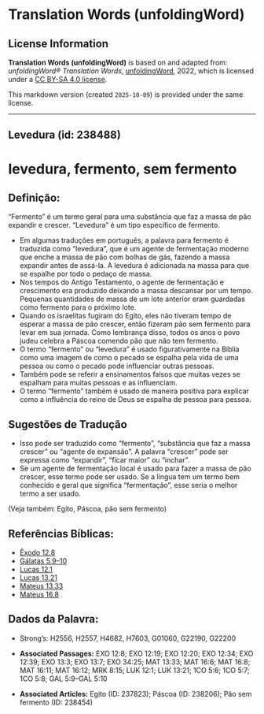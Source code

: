 # Translation Words (unfoldingWord)

## License Information

**Translation Words (unfoldingWord)** is based on and adapted from: _unfoldingWord® Translation Words_, [unfoldingWord](https://unfoldingword.org/utw), 2022, which is licensed under a [CC BY-SA 4.0 license](https://creativecommons.org/licenses/by-sa/4.0/legalcode.en).

This markdown version (created `2025-10-09`) is provided under the same license.



--------------------------------

## Levedura (id: 238488)

levedura, fermento, sem fermento
================================

Definição:
----------

“Fermento” é um termo geral para uma substância que faz a massa de pão expandir e crescer. “Levedura” é um tipo específico de fermento.

* Em algumas traduções em português, a palavra para fermento é traduzida como “levedura”, que é um agente de fermentação moderno que enche a massa de pão com bolhas de gás, fazendo a massa expandir antes de assá\-la. A levedura é adicionada na massa para que se espalhe por todo o pedaço de massa.
* Nos tempos do Antigo Testamento, o agente de fermentação e crescimento era produzido deixando a massa descansar por um tempo. Pequenas quantidades de massa de um lote anterior eram guardadas como fermento para o próximo lote.
* Quando os israelitas fugiram do Egito, eles não tiveram tempo de esperar a massa de pão crescer, então fizeram pão sem fermento para levar em sua jornada. Como lembrança disso, todos os anos o povo judeu celebra a Páscoa comendo pão que não tem fermento.
* O termo “fermento” ou “levedura” é usado figurativamente na Bíblia como uma imagem de como o pecado se espalha pela vida de uma pessoa ou como o pecado pode influenciar outras pessoas.
* Também pode se referir a ensinamentos falsos que muitas vezes se espalham para muitas pessoas e as influenciam.
* O termo “fermento” também é usado de maneira positiva para explicar como a influência do reino de Deus se espalha de pessoa para pessoa.

Sugestões de Tradução
---------------------

* Isso pode ser traduzido como “fermento”, “substância que faz a massa crescer” ou “agente de expansão”. A palavra “crescer” pode ser expressa como “expandir”, “ficar maior” ou “inchar”.
* Se um agente de fermentação local é usado para fazer a massa de pão crescer, esse termo pode ser usado. Se a língua tem um termo bem conhecido e geral que significa “fermentação”, esse seria o melhor termo a ser usado.

(Veja também: Egito, Páscoa, pão sem fermento)

Referências Bíblicas:
---------------------

* [Êxodo 12\.8](https://ref.ly/Exod12:8)
* [Gálatas 5\.9–10](https://ref.ly/Gal5:9-Gal5:10)
* [Lucas 12\.1](https://ref.ly/Luke12:1)
* [Lucas 13\.21](https://ref.ly/Luke13:21)
* [Mateus 13\.33](https://ref.ly/Matt13:33)
* [Mateus 16\.8](https://ref.ly/Matt16:8)

Dados da Palavra:
-----------------

* Strong’s: H2556, H2557, H4682, H7603, G01060, G22190, G22200

* **Associated Passages:** EXO 12:8; EXO 12:19; EXO 12:20; EXO 12:34; EXO 12:39; EXO 13:3; EXO 13:7; EXO 34:25; MAT 13:33; MAT 16:6; MAT 16:8; MAT 16:11; MAT 16:12; MRK 8:15; LUK 12:1; LUK 13:21; 1CO 5:6; 1CO 5:7; 1CO 5:8; GAL 5:9–GAL 5:10
* **Associated Articles:** Egito (ID: 237823); Páscoa (ID: 238206); Pão sem fermento (ID: 238454)

